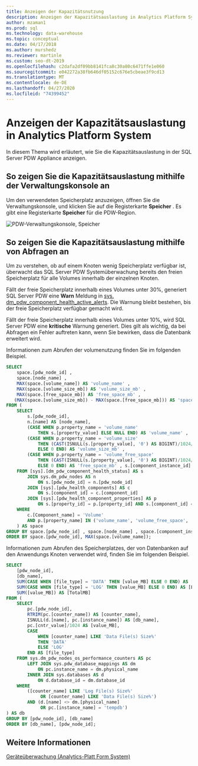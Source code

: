 ```yaml
---
title: Anzeigen der Kapazitätsnutzung
description: Anzeigen der Kapazitätsauslastung in Analytics Platform System.
author: mzaman1
ms.prod: sql
ms.technology: data-warehouse
ms.topic: conceptual
ms.date: 04/17/2018
ms.author: murshedz
ms.reviewer: martinle
ms.custom: seo-dt-2019
ms.openlocfilehash: c2dafa2df09bb8141fca8c30a80c6471ffe1e060
ms.sourcegitcommit: e042272a38fb646df05152c676e5cbeae3f9cd13
ms.translationtype: MT
ms.contentlocale: de-DE
ms.lasthandoff: 04/27/2020
ms.locfileid: "74399452"
---
```

# <a name="view-capacity-utilization-in-analytics-platform-system"></a>Anzeigen der Kapazitätsauslastung in Analytics Platform System
In diesem Thema wird erläutert, wie Sie die Kapazitätsauslastung in der SQL Server PDW Appliance anzeigen.  
  
## <a name="to-view-capacity-utilization-by-using-admin-console"></a>So zeigen Sie die Kapazitätsauslastung mithilfe der Verwaltungskonsole an  
Um den verwendeten Speicherplatz anzuzeigen, öffnen Sie die Verwaltungskonsole, und klicken Sie auf die Registerkarte **Speicher** . Es gibt eine Registerkarte **Speicher** für die PDW-Region.  
  
![PDW-Verwaltungskonsole, Speicher](./media/view-capacity-utilization/SQL_Server_PDW_AdminConsol_StorageV2.png "SQL_Server_PDW_AdminConsol_StorageV2")  
  
## <a name="to-view-capacity-utilization-by-using-queries"></a>So zeigen Sie die Kapazitätsauslastung mithilfe von Abfragen an  
Um zu verstehen, ob auf einem Knoten wenig Speicherplatz verfügbar ist, überwacht das SQL Server PDW Systemüberwachung bereits den freien Speicherplatz für alle Volumes innerhalb der einzelnen Knoten.  
  
Fällt der freie Speicherplatz innerhalb eines Volumes unter 30%, generiert SQL Server PDW eine **Warn** Meldung in [sys. dm_pdw_component_health_active_alerts](../relational-databases/system-dynamic-management-views/sys-dm-pdw-component-health-active-alerts-transact-sql.md).  Die Warnung bleibt bestehen, bis der freie Speicherplatz verfügbar gemacht wird.  
  
Fällt der freie Speicherplatz innerhalb eines Volumes unter 10%, wird SQL Server PDW eine **kritische** Warnung generiert. Dies gilt als wichtig, da bei Abfragen ein Fehler auftreten kann, wenn Sie bewirken, dass die Datenbank erweitert wird.  
  
Informationen zum Abrufen der volumenutzung finden Sie im folgenden Beispiel.  
  
```sql  
SELECT   
    space.[pdw_node_id] ,  
    space.[node_name] ,  
    MAX(space.[volume_name]) AS 'volume_name' ,  
    MAX(space.[volume_size_mb]) AS 'volume_size_mb' ,  
    MAX(space.[free_space_mb]) AS 'free_space_mb' ,  
   (MAX(space.[volume_size_mb]) - MAX(space.[free_space_mb])) AS 'space_utilized'  
FROM (  
    SELECT   
        s.[pdw_node_id],  
        n.[name] AS [node_name],  
        (CASE WHEN p.property_name = 'volume_name'   
            THEN s.[property_value] ELSE NULL END) AS 'volume_name' ,  
        (CASE WHEN p.property_name = 'volume_size'   
            THEN (CAST(ISNULL(s.[property_value], '0') AS BIGINT)/1024/1024)   
            ELSE 0 END) AS 'volume_size_mb' ,  
        (CASE WHEN p.property_name = 'volume_free_space'   
            THEN (CAST(ISNULL(s.[property_value], '0') AS BIGINT)/1024/1024)   
            ELSE 0 END) AS 'free_space_mb' , s.[component_instance_id]  
    FROM [sys].[dm_pdw_component_health_status] AS s  
        JOIN sys.dm_pdw_nodes AS n   
            ON s.[pdw_node_id] = n.[pdw_node_id]  
        JOIN [sys].[pdw_health_components] AS c   
            ON s.[component_id] = c.[component_id]  
        JOIN [sys].[pdw_health_component_properties] AS p   
            ON s.[property_id] = p.[property_id] AND s.[component_id] = p.[component_id]  
    WHERE  
        c.[Component_name] = 'Volume'  
        AND p.[property_name] IN ('volume_name', 'volume_free_space', 'volume_size')  
    ) AS space  
GROUP BY space.[pdw_node_id] , space.[node_name] , space.[component_instance_id]  
ORDER BY space.[pdw_node_id], MAX(space.[volume_name]);  
```  
  
Informationen zum Abrufen des Speicherplatzes, der von Datenbanken auf den Anwendungs Knoten verwendet wird, finden Sie im folgenden Beispiel.  
  
```sql  
SELECT   
    [pdw_node_id],   
    [db_name],   
    SUM(CASE WHEN [file_type] = 'DATA' THEN [value_MB] ELSE 0 END) AS [DataSizeMB],  
    SUM(CASE WHEN [file_type] = 'LOG' THEN [value_MB] ELSE 0 END) AS [LogSizeMB],  
    SUM([value_MB]) AS [TotalMB]  
FROM (  
    SELECT   
        pc.[pdw_node_id],   
        RTRIM(pc.[counter_name]) AS [counter_name],   
        ISNULL(d.[name], pc.[instance_name]) AS [db_name],   
        pc.[cntr_value]/1024 AS [value_MB],  
        CASE   
            WHEN [counter_name] LIKE 'Data File(s) Size%'   
            THEN 'DATA'   
            ELSE 'LOG'   
        END AS [file_type]  
    FROM sys.dm_pdw_nodes_os_performance_counters AS pc  
        LEFT JOIN sys.pdw_database_mappings AS dm   
            ON pc.instance_name = dm.physical_name  
        INNER JOIN sys.databases AS d   
            ON d.database_id = dm.database_id  
    WHERE   
        ([counter_name] LIKE 'Log File(s) Size%'  
             OR [counter_name] LIKE 'Data File(s) Size%')  
        AND (d.[name] <> dm.[physical_name]   
             OR pc.[instance_name] = 'tempdb')  
) AS db  
GROUP BY [pdw_node_id], [db_name]  
ORDER BY [db_name], [pdw_node_id];  
```  
  
## <a name="see-also"></a>Weitere Informationen  
<!-- MISSING LINKS [Common Metadata Query Examples &#40;SQL Server PDW&#41;](../sqlpdw/common-metadata-query-examples-sql-server-pdw.md)  -->
[Geräteüberwachung &#40;Analytics-Platt Form System&#41;](appliance-monitoring.md)  
  
